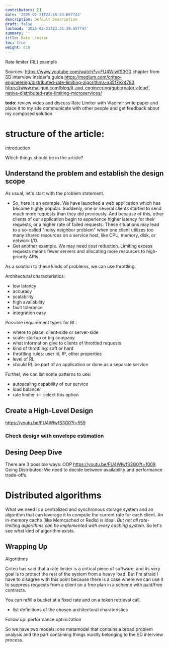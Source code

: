 ```yaml
---
contributors: []
date: '2025-02-21T23:36:39.657743'
description: Default Description
draft: false
lastmod: '2025-02-21T23:36:39.657743'
summary: ''
title: Rate Limiter
toc: true
weight: 810
---
```

Rate limiter (RL) example

Sources:
	https://www.youtube.com/watch?v=FU4WlwfS3G0
	chapter from SD interview insider's guide
	https://medium.com/criteo-engineering/distributed-rate-limiting-algorithms-a35f7e24783
	https://www.mailgun.com/blog/it-and-engineering/gubernator-cloud-native-distributed-rate-limiting-microservices/


**todo:**
review video and 
discuss Rate Limiter with Vladimir
write paper and place it to my site
communicate with other people and get feedback about my composed solution



# structure of the article:
introduction

Which things should be in the article?


## Understand the problem and establish the design scope

As usual, let's start with the problem statement. 

-   So, here is an example. We have launched a web application which has become highly popular. Suddenly, one or several clients started to send much more requests than they did previously. And because of this, other clients of our application begin to experience higher latency for their requests, or a higher rate of failed requests. These situations may lead to a so-called "noisy neighbor problem" when one client utilizes too many shared resources on a service host, like CPU, memory, disk, or network I/O.
-   Get another example. We may need cost reduction. Limiting excess requests means fewer servers and allocating more resources to high-priority APIs. 

As a solution to these kinds of problems, we can use throttling. 

Architectural characteristics:

-   low latency
-   accuracy
-   scalability
-   high availability
-   fault tolerance
-   integration easy

Possible requirement types for RL:

-   where to place: client-side or server-side
-   scale: startup or big company
-   what information give to clients of throttled requests
-   kind of throttling: soft or hard
-   throttling rules: user id, IP, other properties
-   level of RL
-   should RL be part of an application or done as a separate service

  

Further, we can list some patterns to use:

-   autoscaling capability of our service
-   load balancer
-   rate limiter <-- select this option

  

## Create a High-Level Design

https://youtu.be/FU4WlwfS3G0?t=559

### Check design with envelope estimation
 
## Desing Deep Dive
There are 3 possible ways:
OOP 
	https://youtu.be/FU4WlwfS3G0?t=1009
Going Distributed:
	We need to decide between availability and performance trade-offs.

# Distributed algorithms

What we need is a centralized and synchronous storage system and an algorithm that can leverage it to compute the current rate for each client. An in-memory cache (like Memcached or Redis) is ideal. *But not all rate-limiting algorithms can be implemented with every caching system.* So let's see what kind of algorithm exists.

  

## Wrapping Up


Algorithms




Criteo has said that a rate limiter is a critical piece of software, and its very goal is to protect the rest of the system from a heavy load. But I'm afraid I have to disagree with this point because there is a case where we can use it to suppress requests from a client on a free plan in a scheme with paid/free contracts. 

You can refill a bucket at a fixed rate and on a token retrieval call. 

- list definitions of the chosen architectural charateristics

Follow up:
performance optimization




So we have two models: one metamodel that contains a broad problem analysis and the part containing things mostly belonging to the SD interview process. 

